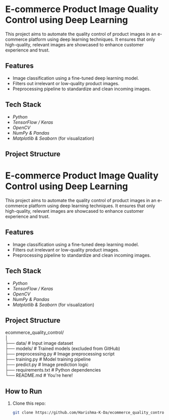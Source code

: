 # E-commerce Product Image Quality Control using Deep Learning

This project aims to automate the quality control of product images in an e-commerce platform using deep learning techniques. It ensures that only high-quality, relevant images are showcased to enhance customer experience and trust.

## Features

- Image classification using a fine-tuned deep learning model.
- Filters out irrelevant or low-quality product images.
- Preprocessing pipeline to standardize and clean incoming images.

## Tech Stack

- *Python*
- *TensorFlow / Keras*
- *OpenCV*
- *NumPy & Pandas*
- *Matplotlib & Seaborn* (for visualization)

## Project Structure

# E-commerce Product Image Quality Control using Deep Learning

This project aims to automate the quality control of product images in an e-commerce platform using deep learning techniques. It ensures that only high-quality, relevant images are showcased to enhance customer experience and trust.

## Features

- Image classification using a fine-tuned deep learning model.
- Filters out irrelevant or low-quality product images.
- Preprocessing pipeline to standardize and clean incoming images.

## Tech Stack

- *Python*
- *TensorFlow / Keras*
- *OpenCV*
- *NumPy & Pandas*
- *Matplotlib & Seaborn* (for visualization)

## Project Structure

ecommerce_quality_control/  
│  
├── data/                   # Input image dataset  
├── models/                 # Trained models (excluded from GitHub)  
├── preprocessing.py        # Image preprocessing script  
├── training.py             # Model training pipeline  
├── predict.py              # Image prediction logic  
├── requirements.txt        # Python dependencies  
└── README.md               # You're here!

## How to Run

1. Clone this repo:
   ```bash
   git clone https://github.com/Harishma-K-Da/ecommerce_quality_control.git

